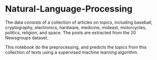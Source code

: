 # Natural-Language-Processing
The data consists of a collection of articles on topics, including baseball, cryptography, electronics, hardware, medicine, mideast, motorcycles, politics, religion, and space. The posts are extracted from the 20 Newsgroups dataset.  

This notebook do the preprocessing, and predicts the topics from this collection of texts using a supervised machine learning algorithm.
